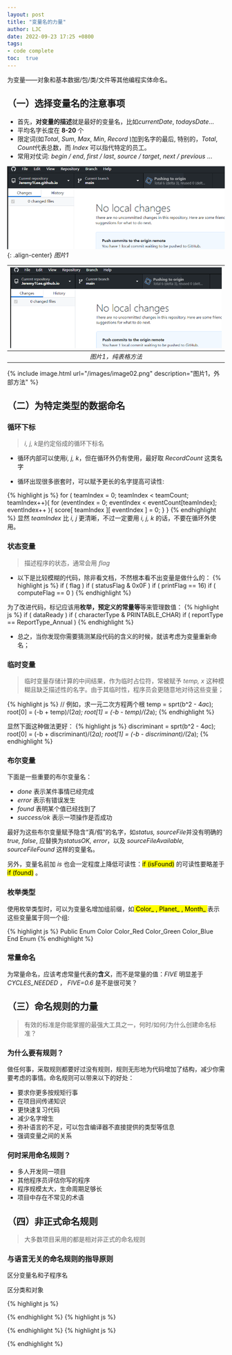 ```yaml
---
layout: post
title: "变量名的力量"
author: LJC
date: 2022-09-23 17:25 +0800
tags:
- code complete
toc:  true
---
```


为变量——对象和基本数据/包/类/文件等其他编程实体命名。

## （一）选择变量名的注意事项

- 首先，**对变量的描述**就是最好的变量名，比如*currentDate*, *todaysDate*...
- 平均名字长度在 **8-20** 个
- 限定词(如*Total*, *Sum*, *Max*, *Min*, *Record* )加到名字的最后, 特别的，*Total*, *Count*代表总数，而 *Index* 可以指代特定的员工。
- 常用对仗词: *begin / end*, *first / last*, *source / target*, *next / previous* ...

![image02](/images/image02.png){: .align-center}
*图片1*

| ![image02.jpg](/images/image02.png) | 
|:--:| 
| *图片1，纯表格方法* |

{% include image.html url="/images/image02.png" description="图片1，外部方法" %}



## （二）为特定类型的数据命名

### 循环下标

> *i, j, k*是约定俗成的循环下标名

- 循环内部可以使用*i, j, k*，但在循环外仍有使用，最好取 *RecordCount* 这类名字

- 循环出现很多嵌套时，可以赋予更长的名字提高可读性:

{% highlight js %}
for ( teamIndex = 0; teamIndex < teamCount; teamIndex++){
    for (eventIndex = 0; eventIndex < eventCount[teamIndex]; eventIndex++ ){
        score[ teamIndex ][ eventIndex ] = 0;
    }
}
{% endhighlight %}
显然 *teamIndex* 比 *i, j* 更清晰，不过一定要用 *i, j, k* 的话，不要在循环外使用。

### 状态变量

> 描述程序的状态，通常会用 *flag*

- 以下是比较模糊的代码，除非看文档，不然根本看不出变量是做什么的：
{% highlight js %}
if ( flag )
if ( statusFlag & 0x0F )
if ( printFlag == 16)
if ( computeFlag == 0 )
{% endhighlight %}

为了改进代码，标记应该用**枚举，预定义的常量等**等来管理数值：
{% highlight js %}
if ( dataReady )
if ( characterType & PRINTABLE_CHAR)
if ( reportType == ReportType_Annual )
{% endhighlight %}

- 总之，当你发现你需要猜测某段代码的含义的时候，就该考虑为变量重新命名；

### 临时变量

> 临时变量存储计算的中间结果，作为临时占位符，常被赋予 *temp, x* 这种模糊且缺乏描述性的名字。由于其临时性，程序员会更随意地对待这些变量；

{% highlight js %}
// 例如，求一元二次方程两个根
temp = sprt(b^2 - 4*a*c);
root[0] = (-b + temp)/(2*a);
root[1] = (-b - temp)/(2*a);
{% endhighlight %}

显然下面这种做法更好：
{% highlight js %}
discriminant = sprt(b^2 - 4*a*c);
root[0] = (-b + discriminant)/(2*a);
root[1] = (-b - discriminant)/(2*a);
{% endhighlight %}

### 布尔变量

下面是一些重要的布尔变量名：

- *done* 表示某件事情已经完成
- *error* 表示有错误发生
- *found* 表明某个值已经找到了
- *success/ok* 表示一项操作是否成功

最好为这些布尔变量赋予隐含“真/假”的名字，如*status, sourceFile*并没有明确的*true, false*, 应替换为*statusOK, error*，以及 *sourceFileAvailable, sourceFileFound* 这样的变量名。

另外，变量名前加 *is* 也会一定程度上降低可读性：<mark>if (isFound)</mark> 的可读性要略差于 <mark>if (found)</mark> 。

### 枚举类型

使用枚举类型时，可以为变量名增加组前缀，如<mark> Color_ , Planet_ , Month_ </mark>表示这些变量属于同一个组:

{% highlight js %}
Public Enum Color
    Color_Red
    Color_Green
    Color_Blue
End Enum
{% endhighlight %}

### 常量命名 
为常量命名，应该考虑常量代表的**含义**，而不是常量的值：*FIVE* 明显差于 *CYCLES_NEEDED* ， *FIVE=0.6* 是不是很可笑？

## （三）命名规则的力量
> 有效的标准是你能掌握的最强大工具之一，何时/如何/为什么创建命名标准？

### 为什么要有规则？
做任何事，采取规则都要好过没有规则，规则无形地为代码增加了结构，减少你需要考虑的事情。命名规则可以带来以下的好处：
- 要求你更多按规矩行事
- 在项目间传递知识
- 更快速复习代码
- 减少名字增生
- 弥补语言的不足，可以包含编译器不直接提供的类型等信息
- 强调变量之间的关系

### 何时采用命名规则？
- 多人开发同一项目
- 其他程序员评估你写的程序
- 程序规模太大，生命周期足够长
- 项目中存在不常见的术语

## （四）非正式命名规则
> 大多数项目采用的都是相对非正式的命名规则

### 与语言无关的命名规则的指导原则

区分变量名和子程序名

区分类和对象

{% highlight js %}


{% endhighlight %}
{% highlight js %}


{% endhighlight %}
{% highlight js %}


{% endhighlight %}
